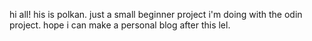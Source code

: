 hi all! his is polkan. just a small beginner project i'm doing with the odin project. hope i can make a personal blog after this lel.

